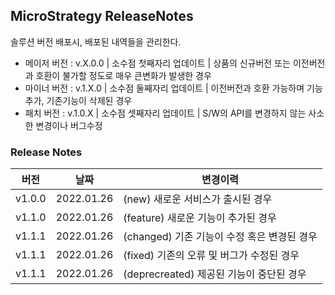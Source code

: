 ## MicroStrategy ReleaseNotes
솔루션 버전 배포시, 배포된 내역들을 관리한다.
 - 메이저 버전 : v.X.0.0 | 소수점 첫째자리 업데이트 | 상품의 신규버전 또는 이전버전과 호환이 불가할 정도로 매우 큰변화가 발생한 경우
 - 마이너 버전 : v.1.X.0 | 소수점 둘째자리 업데이트 | 이전버전과 호환 가능하며 기능추가, 기존기능이 삭제된 경우
 - 패치 버전   : v.1.0.X | 소수점 셋째자리 업데이트 | S/W의 API를 변경하지 않는 사소한 변경이나 버그수정
### Release Notes
|버전|날짜|변경이력|
|---|---|---|
|v1.0.0|2022.01.26|(new) 새로운 서비스가 출시된 경우|
|v1.1.0|2022.01.26|(feature) 새로운 기능이 추가된 경우|
|v1.1.1|2022.01.26|(changed) 기존 기능이 수정 혹은 변경된 경우|
|v1.1.1|2022.01.26|(fixed) 기존의 오류 및 버그가 수정된 경우|
|v1.1.1|2022.01.26|(deprecreated) 제공된 기능이 중단된 경우|


